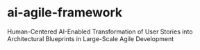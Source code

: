 # ai-agile-framework
Human-Centered AI-Enabled Transformation of User Stories into Architectural Blueprints in Large-Scale Agile Development
